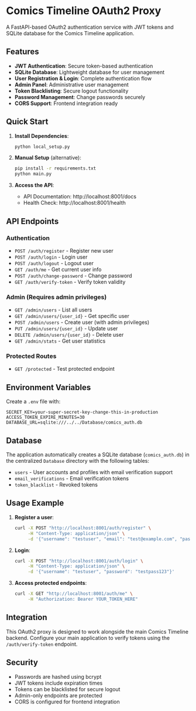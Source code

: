 # Comics Timeline OAuth2 Proxy

A FastAPI-based OAuth2 authentication service with JWT tokens and SQLite database for the Comics Timeline application.

## Features

- **JWT Authentication**: Secure token-based authentication
- **SQLite Database**: Lightweight database for user management
- **User Registration & Login**: Complete authentication flow
- **Admin Panel**: Administrative user management
- **Token Blacklisting**: Secure logout functionality
- **Password Management**: Change passwords securely
- **CORS Support**: Frontend integration ready

## Quick Start

1. **Install Dependencies**:
   ```bash
   python local_setup.py
   ```

2. **Manual Setup** (alternative):
   ```bash
   pip install -r requirements.txt
   python main.py
   ```

3. **Access the API**:
   - API Documentation: http://localhost:8001/docs
   - Health Check: http://localhost:8001/health

## API Endpoints

### Authentication
- `POST /auth/register` - Register new user
- `POST /auth/login` - Login user
- `POST /auth/logout` - Logout user
- `GET /auth/me` - Get current user info
- `POST /auth/change-password` - Change password
- `GET /auth/verify-token` - Verify token validity

### Admin (Requires admin privileges)
- `GET /admin/users` - List all users
- `GET /admin/users/{user_id}` - Get specific user
- `POST /admin/users` - Create user (with admin privileges)
- `PUT /admin/users/{user_id}` - Update user
- `DELETE /admin/users/{user_id}` - Delete user
- `GET /admin/stats` - Get user statistics

### Protected Routes
- `GET /protected` - Test protected endpoint

## Environment Variables

Create a `.env` file with:
```
SECRET_KEY=your-super-secret-key-change-this-in-production
ACCESS_TOKEN_EXPIRE_MINUTES=30
DATABASE_URL=sqlite:///../../Database/comics_auth.db
```

## Database

The application automatically creates a SQLite database (`comics_auth.db`) in the centralized `Database` directory with the following tables:
- `users` - User accounts and profiles with email verification support
- `email_verifications` - Email verification tokens
- `token_blacklist` - Revoked tokens

## Usage Example

1. **Register a user**:
   ```bash
   curl -X POST "http://localhost:8001/auth/register" \
        -H "Content-Type: application/json" \
        -d '{"username": "testuser", "email": "test@example.com", "password": "testpass123"}'
   ```

2. **Login**:
   ```bash
   curl -X POST "http://localhost:8001/auth/login" \
        -H "Content-Type: application/json" \
        -d '{"username": "testuser", "password": "testpass123"}'
   ```

3. **Access protected endpoints**:
   ```bash
   curl -X GET "http://localhost:8001/auth/me" \
        -H "Authorization: Bearer YOUR_TOKEN_HERE"
   ```

## Integration

This OAuth2 proxy is designed to work alongside the main Comics Timeline backend. Configure your main application to verify tokens using the `/auth/verify-token` endpoint.

## Security

- Passwords are hashed using bcrypt
- JWT tokens include expiration times
- Tokens can be blacklisted for secure logout
- Admin-only endpoints are protected
- CORS is configured for frontend integration
